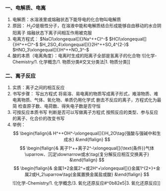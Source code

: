### 一、电解质、电离
1. 电解质：水溶液里或熔融状态下能导电的化合物叫电解质
2. 原因：
		$H_2O$是极性分子，在溶液中能和电解质结合形成能够自由移动的水合阴阳离子
		熔融状态下离子间相互作用被克服
3. 电离方程式： 
        $NaCl\xlongequal[]{}Na^++Cl^-$
		$HCl\xlongequal[]{}H^++Cl^-$
		$H_2SO_4\xlongequal[]{}2H^++SO_4^{2-}$
		$HNO_3\xlongequal[]{}H^++NO_3^-$
4. 酸的本质（电离角度）：电离时生成的阳离子全部是氢离子的化合物
	![[化学-Chemistry/1. 化学概念/1. 物质分类#交叉分类法|1. 物质分类]]

### 二、离子反应
1. 实质：离子之间的相互反应
2. 书写步骤：
		写出方程式
		将易溶、易电离的物质写成离子形式，难溶物质、难电离物质、气体、氧化物、单质仍用化学式
	 	删去不反应的离子，方程式化为最简
	 	检查原子数、电荷数、得失电子数是否守恒
3. 可按反应本质书写
		判断是否可以写做离子方程式
	 	按照反应的类型、参与反应的离子、化合价的改变书写
4. 举例：
	$$ \begin{flalign}& H^++OH^-\xlongequal[]{}H_2O\tag{强酸与强碱中和生成水} &\end{flalign} $$
	$$ \begin{flalign}& 离子1^++离子2^-\xlongequal[]{\text{条件}}气体\uparrow、沉淀\downarrow或水\tag{复分解反应相互交换离子} &\end{flalign} $$
    $$ \begin{flalign}& 金属1+2金属2^+或2H^+\xlongequal[]{}金属1^{2+}+金属2或H_2\uparrow\tag{金属置换金属盐或酸} &\end{flalign} $$
	![[化学-Chemistry/1. 化学概念/3. 氧化还原反应#^0b82e5|3. 氧化还原反应]]